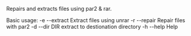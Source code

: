 Repairs and extracts files using par2 & rar.

Basic usage:
-e --extract Extract files using unrar
-r --repair Repair files with par2
-d --dir DIR extract to destionation directory
-h --help Help
